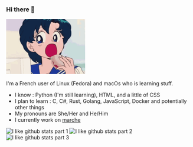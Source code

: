 ### Hi there 👋

<img src="sailor-moon-sailor-mercury.gif" height="150">

I'm a French user of Linux (Fedora) and macOs who is learning stuff.

- I know : Python (I'm still learning), HTML, and a little of CSS
- I plan to learn : C, C#, Rust, Golang, JavaScript, Docker and potentially other things 
- My pronouns are She/Her and He/Him
- I currently work on [marche](https://github.com/Nioobers/marche)

 ![I like github stats part 1](https://github-profile-summary-cards.vercel.app/api/cards/profile-details?username=Nioobers&theme=nord_dark) 
 ![I like github stats part 2](https://github-profile-summary-cards.vercel.app/api/cards/repos-per-language?username=Nioobers&theme=nord_dark)
 ![I like github stats part 3](https://github-profile-summary-cards.vercel.app/api/cards/stats?username=Nioobers&theme=nord_dark) 
